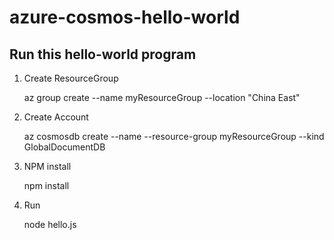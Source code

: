 # azure-cosmos-hello-world

## Run this hello-world program
1. Create ResourceGroup
    
    az group create --name myResourceGroup --location "China East"  
2. Create Account
    
    az cosmosdb create --name <cosmosdb-name> --resource-group myResourceGroup --kind GlobalDocumentDB  
3. NPM install
    
    npm install  
4. Run

    node hello.js 
